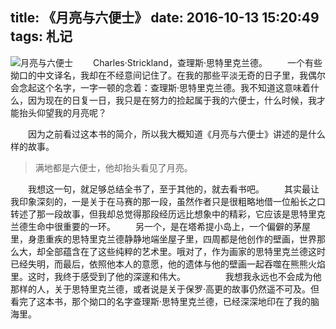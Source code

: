 title: 《月亮与六便士》
date: 2016-10-13 15:20:49
tags: 札记
---
![月亮与六便士](/assets/blog/book/TheMoonAndSixPence.jpg)
　　Charles·Strickland，查理斯·思特里克兰德。
　　一个有些拗口的中文译名，我却在不经意间记住了。在我的那些平淡无奇的日子里，我偶尔会念起这个名字，一字一顿的念着：查理斯·思特里克兰德。我不知道这意味着什么，因为现在的日复一日，我只是在努力的捡起属于我的六便士，什么时候，我才能抬头仰望我的月亮呢？
<!--more-->
　　因为之前看过这本书的简介，所以我大概知道《月亮与六便士》讲述的是什么样的故事。
>满地都是六便士，他却抬头看见了月亮。

　　我想这一句，就足够总结全书了，至于其他的，就去看书吧。
　　其实最让我印象深刻的，一是关于在马赛的那一段，虽然作者只是很粗略地借一位船长之口转述了那一段故事，但我却总觉得那段经历远比想象中的精彩，它应该是思特里克兰德生命中很重要的一环。
　　另一个，是在塔希提小岛上，一个偏僻的茅屋里，身患重疾的思特里克兰德静静地端坐屋子里，四周都是他创作的壁画，世界那么大，却全部蕴含在了这些纯粹的艺术里。哦对了，作为画家的思特里克兰德这时已经失明，而最后，依照他本人的意愿，他的遗体与他的壁画一起吞噬在熊熊火焰里。这时，我终于感受到了他的深邃和伟大。
　　
　　我想我永远也不会成为他那样的人，关于思特里克兰德，或者说是关于保罗·高更的故事仍然遥不可及。但看完了这本书，那个拗口的名字查理斯·思特里克兰德，已经深深地印在了我的脑海里。